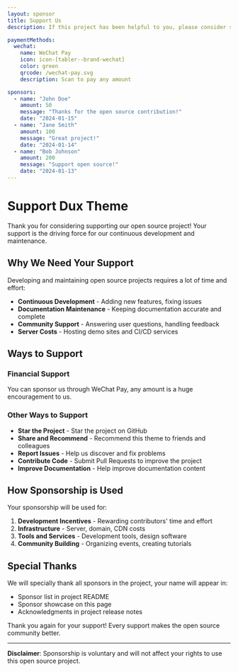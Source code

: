 ```yaml
---
layout: sponsor
title: Support Us
description: If this project has been helpful to you, please consider sponsoring us

paymentMethods:
  wechat:
    name: WeChat Pay
    icon: icon-[tabler--brand-wechat]
    color: green
    qrcode: /wechat-pay.svg
    description: Scan to pay any amount

sponsors:
  - name: "John Doe"
    amount: 50
    message: "Thanks for the open source contribution!"
    date: "2024-01-15"
  - name: "Jane Smith"
    amount: 100
    message: "Great project!"
    date: "2024-01-14"
  - name: "Bob Johnson"
    amount: 200
    message: "Support open source!"
    date: "2024-01-13"
---
```


# Support Dux Theme

Thank you for considering supporting our open source project! Your support is the driving force for our continuous development and maintenance.

## Why We Need Your Support

Developing and maintaining open source projects requires a lot of time and effort:

- **Continuous Development** - Adding new features, fixing issues
- **Documentation Maintenance** - Keeping documentation accurate and complete
- **Community Support** - Answering user questions, handling feedback
- **Server Costs** - Hosting demo sites and CI/CD services

## Ways to Support

### Financial Support
You can sponsor us through WeChat Pay, any amount is a huge encouragement to us.

### Other Ways to Support
- **Star the Project** - Star the project on GitHub
- **Share and Recommend** - Recommend this theme to friends and colleagues
- **Report Issues** - Help us discover and fix problems
- **Contribute Code** - Submit Pull Requests to improve the project
- **Improve Documentation** - Help improve documentation content

## How Sponsorship is Used

Your sponsorship will be used for:

1. **Development Incentives** - Rewarding contributors' time and effort
2. **Infrastructure** - Server, domain, CDN costs
3. **Tools and Services** - Development tools, design software
4. **Community Building** - Organizing events, creating tutorials

## Special Thanks

We will specially thank all sponsors in the project, your name will appear in:

- Sponsor list in project README
- Sponsor showcase on this page
- Acknowledgments in project release notes

Thank you again for your support! Every support makes the open source community better.

---

**Disclaimer**: Sponsorship is voluntary and will not affect your rights to use this open source project.